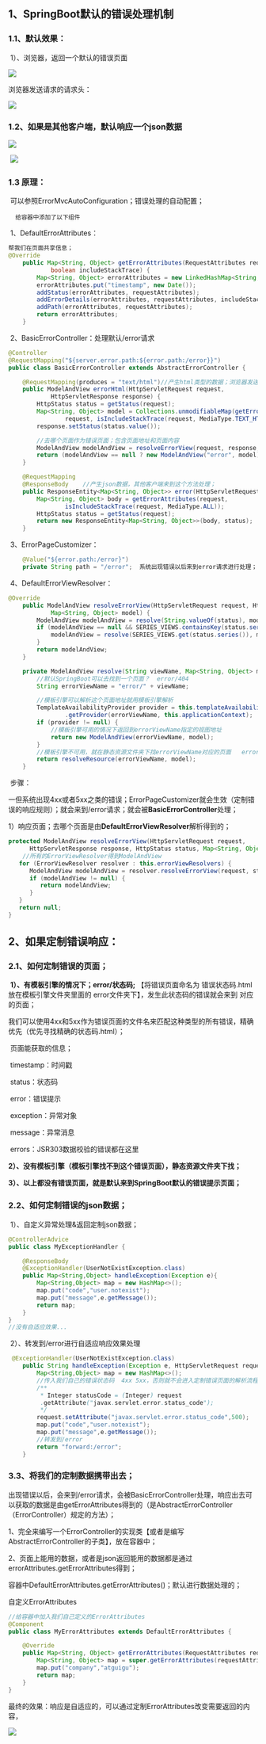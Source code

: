 ## 1、SpringBoot默认的错误处理机制

### 1.1、默认效果：

​        1）、浏览器，返回一个默认的错误页面

![](C:/Users/Administrator/Desktop/%E6%96%87%E6%A1%A3/Spring%20Boot%20%E7%AC%94%E8%AE%B0/images/%E6%90%9C%E7%8B%97%E6%88%AA%E5%9B%BE20180226173408.png)

  浏览器发送请求的请求头：

![](C:/Users/Administrator/Desktop/%E6%96%87%E6%A1%A3/Spring%20Boot%20%E7%AC%94%E8%AE%B0/images/%E6%90%9C%E7%8B%97%E6%88%AA%E5%9B%BE20180226180347.png)



### 1.2、如果是其他客户端，默认响应一个json数据

![](C:/Users/Administrator/Desktop/%E6%96%87%E6%A1%A3/Spring%20Boot%20%E7%AC%94%E8%AE%B0/images/%E6%90%9C%E7%8B%97%E6%88%AA%E5%9B%BE20180226173527.png)

​        ![](C:/Users/Administrator/Desktop/%E6%96%87%E6%A1%A3/Spring%20Boot%20%E7%AC%94%E8%AE%B0/images/%E6%90%9C%E7%8B%97%E6%88%AA%E5%9B%BE20180226180504.png)



### 1.3  原理：

​    可以参照ErrorMvcAutoConfiguration；错误处理的自动配置；

```
  给容器中添加了以下组件

```

​    1、DefaultErrorAttributes：

```java
帮我们在页面共享信息；
@Override
    public Map<String, Object> getErrorAttributes(RequestAttributes requestAttributes,
            boolean includeStackTrace) {
        Map<String, Object> errorAttributes = new LinkedHashMap<String, Object>();
        errorAttributes.put("timestamp", new Date());
        addStatus(errorAttributes, requestAttributes);
        addErrorDetails(errorAttributes, requestAttributes, includeStackTrace);
        addPath(errorAttributes, requestAttributes);
        return errorAttributes;
    }
```

​    2、BasicErrorController：处理默认/error请求

```java
@Controller
@RequestMapping("${server.error.path:${error.path:/error}}")
public class BasicErrorController extends AbstractErrorController {

    @RequestMapping(produces = "text/html")//产生html类型的数据；浏览器发送的请求来到这个方法处理
    public ModelAndView errorHtml(HttpServletRequest request,
            HttpServletResponse response) {
        HttpStatus status = getStatus(request);
        Map<String, Object> model = Collections.unmodifiableMap(getErrorAttributes(
                request, isIncludeStackTrace(request, MediaType.TEXT_HTML)));
        response.setStatus(status.value());

        //去哪个页面作为错误页面；包含页面地址和页面内容
        ModelAndView modelAndView = resolveErrorView(request, response, status, model);
        return (modelAndView == null ? new ModelAndView("error", model) : modelAndView);
    }

    @RequestMapping
    @ResponseBody    //产生json数据，其他客户端来到这个方法处理；
    public ResponseEntity<Map<String, Object>> error(HttpServletRequest request) {
        Map<String, Object> body = getErrorAttributes(request,
                isIncludeStackTrace(request, MediaType.ALL));
        HttpStatus status = getStatus(request);
        return new ResponseEntity<Map<String, Object>>(body, status);
    }
```

​    3、ErrorPageCustomizer：

```java
    @Value("${error.path:/error}")
    private String path = "/error";  系统出现错误以后来到error请求进行处理；（web.xml注册的错误页面规则）
```

​    4、DefaultErrorViewResolver：

```java
@Override
    public ModelAndView resolveErrorView(HttpServletRequest request, HttpStatus status,
            Map<String, Object> model) {
        ModelAndView modelAndView = resolve(String.valueOf(status), model);
        if (modelAndView == null && SERIES_VIEWS.containsKey(status.series())) {
            modelAndView = resolve(SERIES_VIEWS.get(status.series()), model);
        }
        return modelAndView;
    }

    private ModelAndView resolve(String viewName, Map<String, Object> model) {
        //默认SpringBoot可以去找到一个页面？  error/404
        String errorViewName = "error/" + viewName;

        //模板引擎可以解析这个页面地址就用模板引擎解析
        TemplateAvailabilityProvider provider = this.templateAvailabilityProviders
                .getProvider(errorViewName, this.applicationContext);
        if (provider != null) {
            //模板引擎可用的情况下返回到errorViewName指定的视图地址
            return new ModelAndView(errorViewName, model);
        }
        //模板引擎不可用，就在静态资源文件夹下找errorViewName对应的页面   error/404.html
        return resolveResource(errorViewName, model);
    }
```

​    步骤：

​        一但系统出现4xx或者5xx之类的错误；ErrorPageCustomizer就会生效（定制错误的响应规则）；就会来到/error请求；就会被**BasicErrorController**处理；

​        1）响应页面；去哪个页面是由**DefaultErrorViewResolver**解析得到的；

```java
protected ModelAndView resolveErrorView(HttpServletRequest request,
      HttpServletResponse response, HttpStatus status, Map<String, Object> model) {
    //所有的ErrorViewResolver得到ModelAndView
   for (ErrorViewResolver resolver : this.errorViewResolvers) {
      ModelAndView modelAndView = resolver.resolveErrorView(request, status, model);
      if (modelAndView != null) {
         return modelAndView;
      }
   }
   return null;
}
```



## 2、如果定制错误响应：



### **2.1、如何定制错误的页面；**

​            **1）、有模板引擎的情况下；error/状态码;** 【将错误页面命名为  错误状态码.html 放在模板引擎文件夹里面的 error文件夹下】，发生此状态码的错误就会来到  对应的页面；

​            我们可以使用4xx和5xx作为错误页面的文件名来匹配这种类型的所有错误，精确优先（优先寻找精确的状态码.html）；        

​            页面能获取的信息；

​                timestamp：时间戳

​                status：状态码

​                error：错误提示

​                exception：异常对象

​                message：异常消息

​                errors：JSR303数据校验的错误都在这里

​            **2）、没有模板引擎（模板引擎找不到这个错误页面），静态资源文件夹下找；**

​            **3）、以上都没有错误页面，就是默认来到SpringBoot默认的错误提示页面；**



### 2.2、如何定制错误的json数据；

​        1）、自定义异常处理&返回定制json数据；

```java
@ControllerAdvice
public class MyExceptionHandler {

    @ResponseBody
    @ExceptionHandler(UserNotExistException.class)
    public Map<String,Object> handleException(Exception e){
        Map<String,Object> map = new HashMap<>();
        map.put("code","user.notexist");
        map.put("message",e.getMessage());
        return map;
    }
}
//没有自适应效果...
```

​        2）、转发到/error进行自适应响应效果处理

```java
 @ExceptionHandler(UserNotExistException.class)
    public String handleException(Exception e, HttpServletRequest request){
        Map<String,Object> map = new HashMap<>();
        //传入我们自己的错误状态码  4xx 5xx，否则就不会进入定制错误页面的解析流程
        /**
         * Integer statusCode = (Integer) request
         .getAttribute("javax.servlet.error.status_code");
         */
        request.setAttribute("javax.servlet.error.status_code",500);
        map.put("code","user.notexist");
        map.put("message",e.getMessage());
        //转发到/error
        return "forward:/error";
    }
```

### 3.3、将我们的定制数据携带出去；

出现错误以后，会来到/error请求，会被BasicErrorController处理，响应出去可以获取的数据是由getErrorAttributes得到的（是AbstractErrorController（ErrorController）规定的方法）；

​    1、完全来编写一个ErrorController的实现类【或者是编写AbstractErrorController的子类】，放在容器中；

​    2、页面上能用的数据，或者是json返回能用的数据都是通过errorAttributes.getErrorAttributes得到；

​            容器中DefaultErrorAttributes.getErrorAttributes()；默认进行数据处理的；

自定义ErrorAttributes

```java
//给容器中加入我们自己定义的ErrorAttributes
@Component
public class MyErrorAttributes extends DefaultErrorAttributes {

    @Override
    public Map<String, Object> getErrorAttributes(RequestAttributes requestAttributes, boolean includeStackTrace) {
        Map<String, Object> map = super.getErrorAttributes(requestAttributes, includeStackTrace);
        map.put("company","atguigu");
        return map;
    }
}
```

最终的效果：响应是自适应的，可以通过定制ErrorAttributes改变需要返回的内容，

![](C:/Users/Administrator/Desktop/%E6%96%87%E6%A1%A3/Spring%20Boot%20%E7%AC%94%E8%AE%B0/images/%E6%90%9C%E7%8B%97%E6%88%AA%E5%9B%BE20180228135513.png)

## 